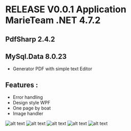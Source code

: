 # RELEASE V0.0.1 Application MarieTeam .NET 4.7.2 
##  PdfSharp 2.4.2
## MySql.Data 8.0.23
* Generator PDF with simple text Editor

## Features :
* Error handling
* Design style WPF
* One page by boat
* Image handler

![alt text](https://github.com/vvuylsteker/application_marieteam/blob/master/image/2.PNG)
![alt text](https://github.com/vvuylsteker/application_marieteam/blob/master/image/1.PNG)
![alt text](https://github.com/vvuylsteker/application_marieteam/blob/master/image/3.PNG)
![alt text](https://github.com/vvuylsteker/application_marieteam/blob/master/image/4.PNG)
![alt text](https://github.com/vvuylsteker/application_marieteam/blob/master/image/5.PNG)


